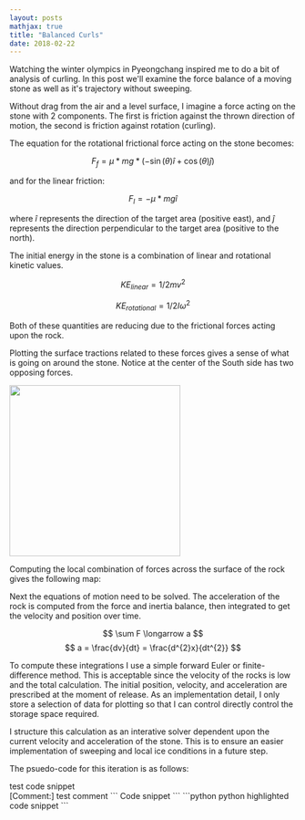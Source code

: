```yaml
---
layout: posts
mathjax: true
title: "Balanced Curls"
date: 2018-02-22
---
```



Watching the winter olympics in Pyeongchang inspired me to do a bit of analysis of curling. In this post we'll examine the force balance of a moving stone as well as it's trajectory without sweeping. 

Without drag from the air and a level surface, I imagine a force acting on the stone with 2 components. The first is friction against the thrown direction of motion, the second is friction against rotation (curling). 

The equation for the rotational frictional force acting on the stone becomes:

$$ F_{f} = \mu * mg *(-\sin(\theta)\hat{i} + \cos(\theta)\hat{j}) $$

and for the linear friction:

$$ F_{l} = - \mu * mg \hat{i} $$

where $\hat{i}$ represents the direction of the target area (positive east), and $\hat{j}$ represents the direction perpendicular to the target area (positive to the north).
 
The initial energy in the stone is a combination of linear and rotational kinetic values. 

$$KE_{linear} = 1/2 m v^{2}$$

$$ KE_{rotational} = 1/2 I \omega^{2} $$

Both of these quantities are reducing due to the frictional forces acting upon the rock. 

Plotting the surface tractions related to these forces gives a sense of what is going on around the stone. Notice at the center of the South side has two opposing forces. 

<!-- ![Friction force plot](http://lclemon.github.io/images/Curl_friction.png) -->
<img src="http://lclemon.github.io/images/Curl_friction.png" width="300">

Computing the local combination of forces across the surface of the rock gives the following map:

<!-- insert image of resultant forces by point location -->

Next the equations of motion need to be solved. The acceleration of the rock is computed from the force and inertia balance, then integrated to get the velocity and position over time. 

$$ \sum F \longarrow a $$
$$ a = \frac{dv}{dt} = \frac{d^{2}x}{dt^{2}} $$

To compute these integrations I use a simple forward Euler or finite-difference method. This is acceptable since the velocity of the rocks is low and the total calculation. The initial position, velocity, and acceleration are prescribed at the moment of release. As an implementation detail, I only store a selection of data for plotting so that I can control directly control the storage space required. 

<!-- note to self of some kind -->

I structure this calculation as an interative solver dependent upon the current velocity and acceleration of the stone. This is to ensure an easier implementation of sweeping and local ice conditions in a future step. 

The psuedo-code for this iteration is as follows: 

<div class="language"> test code snippet </div>
[Comment:] test comment
```
Code snippet
```
```python 
python highlighted code snippet
```
